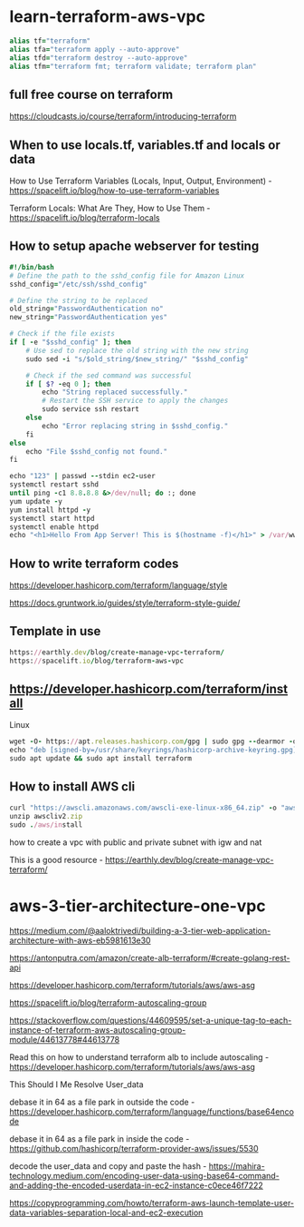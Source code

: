 # learn-terraform-aws-vpc
```ruby
alias tf="terraform"
alias tfa="terraform apply --auto-approve"
alias tfd="terraform destroy --auto-approve"
alias tfm="terraform fmt; terraform validate; terraform plan"
```

## full free course on terraform
https://cloudcasts.io/course/terraform/introducing-terraform

## When to use locals.tf, variables.tf and locals or data

How to Use Terraform Variables (Locals, Input, Output, Environment) - https://spacelift.io/blog/how-to-use-terraform-variables

Terraform Locals: What Are They, How to Use Them - https://spacelift.io/blog/terraform-locals

## How to setup apache webserver for testing
```ruby
#!/bin/bash
# Define the path to the sshd_config file for Amazon Linux
sshd_config="/etc/ssh/sshd_config"

# Define the string to be replaced
old_string="PasswordAuthentication no"
new_string="PasswordAuthentication yes"

# Check if the file exists
if [ -e "$sshd_config" ]; then
    # Use sed to replace the old string with the new string
    sudo sed -i "s/$old_string/$new_string/" "$sshd_config"

    # Check if the sed command was successful
    if [ $? -eq 0 ]; then
        echo "String replaced successfully."
        # Restart the SSH service to apply the changes
        sudo service ssh restart
    else
        echo "Error replacing string in $sshd_config."
    fi
else
    echo "File $sshd_config not found."
fi

echo "123" | passwd --stdin ec2-user
systemctl restart sshd
until ping -c1 8.8.8.8 &>/dev/null; do :; done
yum update -y
yum install httpd -y
systemctl start httpd
systemctl enable httpd
echo "<h1>Hello From App Server! This is $(hostname -f)</h1>" > /var/www/html/index.html
```
## How to write terraform codes

https://developer.hashicorp.com/terraform/language/style

https://docs.gruntwork.io/guides/style/terraform-style-guide/

## Template in use
```ruby
https://earthly.dev/blog/create-manage-vpc-terraform/
https://spacelift.io/blog/terraform-aws-vpc
```
## https://developer.hashicorp.com/terraform/install
Linux
```ruby
wget -O- https://apt.releases.hashicorp.com/gpg | sudo gpg --dearmor -o /usr/share/keyrings/hashicorp-archive-keyring.gpg
echo "deb [signed-by=/usr/share/keyrings/hashicorp-archive-keyring.gpg] https://apt.releases.hashicorp.com $(lsb_release -cs) main" | sudo tee /etc/apt/sources.list.d/hashicorp.list
sudo apt update && sudo apt install terraform
```
## How to install AWS cli
```ruby
curl "https://awscli.amazonaws.com/awscli-exe-linux-x86_64.zip" -o "awscliv2.zip"
unzip awscliv2.zip
sudo ./aws/install
```

how to create a vpc with public and private subnet with igw and nat

This is a good resource - https://earthly.dev/blog/create-manage-vpc-terraform/

# aws-3-tier-architecture-one-vpc

https://medium.com/@aaloktrivedi/building-a-3-tier-web-application-architecture-with-aws-eb5981613e30

https://antonputra.com/amazon/create-alb-terraform/#create-golang-rest-api

https://developer.hashicorp.com/terraform/tutorials/aws/aws-asg

https://spacelift.io/blog/terraform-autoscaling-group

https://stackoverflow.com/questions/44609595/set-a-unique-tag-to-each-instance-of-terraform-aws-autoscaling-group-module/44613778#44613778

Read this on how to understand terraform alb to include autoscaling - https://developer.hashicorp.com/terraform/tutorials/aws/aws-asg

This Should I Me Resolve User_data

debase it in 64 as a file park in outside the code - https://developer.hashicorp.com/terraform/language/functions/base64encode

debase it in 64 as a file park in inside the code - https://github.com/hashicorp/terraform-provider-aws/issues/5530

decode the user_data and copy and paste the hash - https://mahira-technology.medium.com/encoding-user-data-using-base64-command-and-adding-the-encoded-userdata-in-ec2-instance-c0ece46f7222

https://copyprogramming.com/howto/terraform-aws-launch-template-user-data-variables-separation-local-and-ec2-execution

